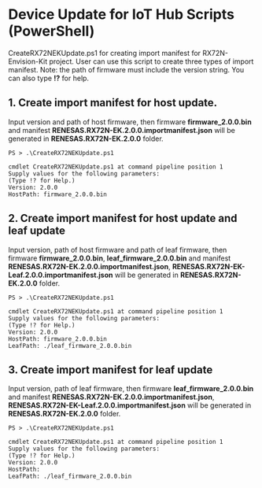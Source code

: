 # Device Update for IoT Hub Scripts (PowerShell)

CreateRX72NEKUpdate.ps1 for creating import manifest for RX72N-Envision-Kit project. User can use this script to create three types of import manifest. Note: the path of firmware must include the version string. You can also type **!?** for help. 

## 1. Create import manifest for host update.
Input version and path of host firmware, then firmware **firmware_2.0.0.bin** and manifest **RENESAS.RX72N-EK.2.0.0.importmanifest.json** will be generated in **RENESAS.RX72N-EK.2.0.0** folder.
```
PS > .\CreateRX72NEKUpdate.ps1

cmdlet CreateRX72NEKUpdate.ps1 at command pipeline position 1
Supply values for the following parameters:
(Type !? for Help.)
Version: 2.0.0
HostPath: firmware_2.0.0.bin
```

## 2. Create import manifest for host update and leaf update
Input version, path of host firmware and path of leaf firmware, then firmware **firmware_2.0.0.bin**, **leaf_firmware_2.0.0.bin** and manifest **RENESAS.RX72N-EK.2.0.0.importmanifest.json**, **RENESAS.RX72N-EK-Leaf.2.0.0.importmanifest.json** will be generated in **RENESAS.RX72N-EK.2.0.0** folder.
```
PS > .\CreateRX72NEKUpdate.ps1

cmdlet CreateRX72NEKUpdate.ps1 at command pipeline position 1
Supply values for the following parameters:
(Type !? for Help.)
Version: 2.0.0
HostPath: firmware_2.0.0.bin
LeafPath: ./leaf_firmware_2.0.0.bin
```

## 3. Create import manifest for leaf update
Input version, path of leaf firmware, then firmware **leaf_firmware_2.0.0.bin** and manifest **RENESAS.RX72N-EK.2.0.0.importmanifest.json**, **RENESAS.RX72N-EK-Leaf.2.0.0.importmanifest.json** will be generated in **RENESAS.RX72N-EK.2.0.0** folder.
```
PS > .\CreateRX72NEKUpdate.ps1

cmdlet CreateRX72NEKUpdate.ps1 at command pipeline position 1
Supply values for the following parameters:
(Type !? for Help.)
Version: 2.0.0
HostPath:
LeafPath: ./leaf_firmware_2.0.0.bin
```